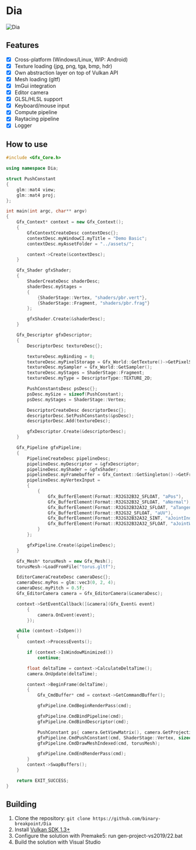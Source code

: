 # Dia
![Dia](https://i.imgur.com/lILYHnN.png)

## Features
- [x] Cross-platform (Windows/Linux, WIP: Android)
- [x] Texture loading (jpg, png, tga, bmp, hdr)
- [x] Own abstraction layer on top of Vulkan API
- [x] Mesh loading (gltf)
- [x] ImGui integration
- [x] Editor camera
- [x] GLSL/HLSL support
- [x] Keyboard/mouse input
- [x] Compute pipeline
- [x] Raytacing pipeline
- [x] Logger

## How to use
```c++
#include <Gfx_Core.h>

using namespace Dia;

struct PushConstant
{
	glm::mat4 view;
	glm::mat4 proj;
};

int main(int argc, char** argv)
{
	Gfx_Context* context = new Gfx_Context(); 
	{
		GfxContextCreateDesc contextDesc{};
		contextDesc.myWindowCI.myTitle = "Demo Basic";
		contextDesc.myAssetFolder = "../assets/";

		context->Create(&contextDesc);
	}

	Gfx_Shader gfxShader;
	{
		ShaderCreateDesc shaderDesc;
		shaderDesc.myStages = 
		{ 
			{ShaderStage::Vertex, "shaders/pbr.vert"}, 
			{ShaderStage::Fragment, "shaders/pbr.frag"} 
		};

		gfxShader.Create(&shaderDesc);
	}

	Gfx_Descriptor gfxDescriptor;
	{
		DescriptorDesc textureDesc{};

		textureDesc.myBinding = 0;
		textureDesc.myPixelStorage = Gfx_World::GetTexture()->GetPixelStorage();
		textureDesc.mySampler = Gfx_World::GetSampler();
		textureDesc.myStages = ShaderStage::Fragment;
		textureDesc.myType = DescriptorType::TEXTURE_2D;

		PushConstantsDesc psDesc{};
		psDesc.mySize = sizeof(PushConstant);
		psDesc.myStages = ShaderStage::Vertex;

		DescriptorCreateDesc descriptorDesc{};
		descriptorDesc.SetPushConstants(&psDesc);
		descriptorDesc.Add(textureDesc);

		gfxDescriptor.Create(&descriptorDesc);
	}

	Gfx_Pipeline gfxPipeline;
	{
		PipelineCreateDesc pipelineDesc;
		pipelineDesc.myDescriptor = &gfxDescriptor;
		pipelineDesc.myShader = &gfxShader;
		pipelineDesc.myFramebuffer = Gfx_Context::GetSingleton()->GetFramebuffer().get();
		pipelineDesc.myVertexInput =
		{
			{
				Gfx_BufferElement(Format::R32G32B32_SFLOAT, "aPos"),
				Gfx_BufferElement(Format::R32G32B32_SFLOAT, "aNormal"),
				Gfx_BufferElement(Format::R32G32B32A32_SFLOAT, "aTangent"),
				Gfx_BufferElement(Format::R32G32_SFLOAT, "aUV"),
				Gfx_BufferElement(Format::R32G32B32A32_SINT, "aJointIndices"),
				Gfx_BufferElement(Format::R32G32B32A32_SFLOAT, "aJointWeight")
			}
		};

		gfxPipeline.Create(&pipelineDesc);
	}

	Gfx_Mesh* torusMesh = new Gfx_Mesh();
	torusMesh->LoadFromFile("torus.gltf");

	EditorCameraCreateDesc cameraDesc{};
	cameraDesc.myPos = glm::vec3(0, 2, 4);
	cameraDesc.myPitch = 0.5f;
	Gfx_EditorCamera camera = Gfx_EditorCamera(&cameraDesc);

	context->SetEventCallback([&camera](Gfx_Event& event)
		{
			camera.OnEvent(event);
		});

	while (context->IsOpen())
	{
		context->ProcessEvents();

		if (context->IsWindowMinimized())
			continue;

		float deltaTime = context->CalculateDeltaTime();
		camera.OnUpdate(deltaTime);

		context->BeginFrame(deltaTime);
		{
			Gfx_CmdBuffer* cmd = context->GetCommandBuffer();

			gfxPipeline.CmdBeginRenderPass(cmd);

			gfxPipeline.CmdBindPipeline(cmd);
			gfxPipeline.CmdBindDescriptor(cmd);

			PushConstant ps{ camera.GetViewMatrix(), camera.GetProjection() };
			gfxPipeline.CmdPushConstant(cmd, ShaderStage::Vertex, sizeof(PushConstant), &ps);
			gfxPipeline.CmdDrawMeshIndexed(cmd, torusMesh);

			gfxPipeline.CmdEndRenderPass(cmd);
		}
		context->SwapBuffers();
	}

	return EXIT_SUCCESS;
}

``` 

## Building
1. Clone the repository: ```git clone https://github.com/binary-breakpoint/Dia```
2. Install [Vulkan SDK 1.3+](https://vulkan.lunarg.com/sdk/home#windows)
3. Configure the solution with Premake5: run gen-project-vs2019/22.bat 
4. Build the solution with Visual Studio 
